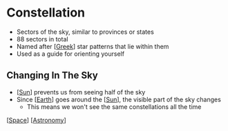 # Constellation

- Sectors of the sky, similar to provinces or states
- 88 sectors in total
- Named after [[Greek]] star patterns that lie within them
- Used as a guide for orienting yourself

## Changing In The Sky

- [[Sun]] prevents us from seeing half of the sky
- Since [[Earth]] goes around the [[Sun]], the visible part of the sky changes
  - This means we won't see the same constellations all the time

[[Space]] [[Astronomy]]

[//begin]: # "Autogenerated link references for markdown compatibility"
[Greek]: greek "Greek"
[Sun]: sun "Sun"
[Earth]: earth "Earth 🜨"
[Space]: space "Space"
[Astronomy]: astronomy "Astronomy"
[//end]: # "Autogenerated link references"